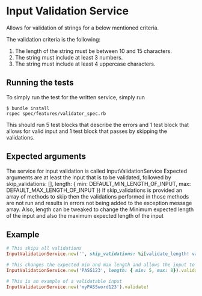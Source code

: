 # Input Validation Service
Allows for validation of strings for a below mentioned criteria.

The validation criteria is the following:


1. The length of the string must be between 10 and 15 characters.
2. The string must include at least 3 numbers.
3. The string must include at least 4 uppercase characters.

## Running the tests
To simply run the test for the written service, simply run 
````shell
$ bundle install
rspec spec/features/validator_spec.rb
````

This should run 5 test blocks that describe the errors and 1 test block that allows for valid input and 1 test block that passes by skipping the validations.

## Expected arguments
The service for input validation is called InputValidationService
Expected arguments are at least the input that is to be validated, followed by skip_validations: [],  length: { min: DEFAULT_MIN_LENGTH_OF_INPUT, max: DEFAULT_MAX_LENGTH_OF_INPUT })
If skip_validations is provided an array of methods to skip then the validations performed in those methods are not run and results in errors not being added to the exception message array.
Also, length can be tweaked to change the Minimum expected length of the input and also the maximum expected length of the input


## Example
```ruby
# This skips all validations
InputValidationService.new('', skip_validations: %i[validate_length! validate_case! validate_numericality!] ).validate!

# This changes the expected min and max length and allows the input to be validated
InputValidationService.new('PASS123', length: { min: 5, max: 8}).validate!

# This is an example of a validatable input
InputValidationService.new('myPASSword123').validate!
```
